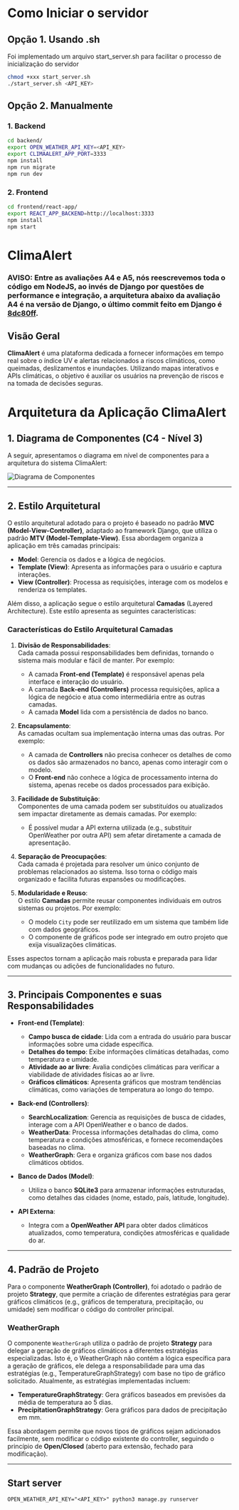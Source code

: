 # Como Iniciar o servidor

## Opção 1. Usando .sh

Foi implementado um arquivo start_server.sh para facilitar o processo de inicialização do servidor

```bash
chmod +xxx start_server.sh
./start_server.sh <API_KEY>
```

## Opção 2. Manualmente

### 1. Backend

```bash
cd backend/
export OPEN_WEATHER_API_KEY=<API_KEY>
export CLIMAALERT_APP_PORT=3333
npm install
npm run migrate
npm run dev
```

### 2. Frontend

```bash
cd frontend/react-app/
export REACT_APP_BACKEND=http://localhost:3333
npm install
npm start
```

# ClimaAlert

### AVISO: Entre as avaliações A4 e A5, nós reescrevemos toda o código em NodeJS, ao invés de Django por questões de performance e integração, a arquitetura abaixo da avaliação A4 é na versão de Django, o último commit feito em Django é [8dc80ff](https://github.com/viniguedes29/ClimaAlert/tree/8dc80ff22cbd21e025f5aa4101ccdaf942c8e4ea).

## Visão Geral

**ClimaAlert** é uma plataforma dedicada a fornecer informações em tempo real sobre o índice UV e alertas relacionados a riscos climáticos, como queimadas, deslizamentos e inundações. Utilizando mapas interativos e APIs climáticas, o objetivo é auxiliar os usuários na prevenção de riscos e na tomada de decisões seguras.

# Arquitetura da Aplicação ClimaAlert

## 1. Diagrama de Componentes (C4 - Nível 3)

A seguir, apresentamos o diagrama em nível de componentes para a arquitetura do sistema ClimaAlert:

![Diagrama de Componentes](images/diagrama-de-componentes.png)

---

## 2. Estilo Arquitetural

O estilo arquitetural adotado para o projeto é baseado no padrão **MVC (Model-View-Controller)**, adaptado ao framework Django, que utiliza o padrão **MTV (Model-Template-View)**. Essa abordagem organiza a aplicação em três camadas principais:

- **Model**: Gerencia os dados e a lógica de negócios.
- **Template (View)**: Apresenta as informações para o usuário e captura interações.
- **View (Controller)**: Processa as requisições, interage com os modelos e renderiza os templates.

Além disso, a aplicação segue o estilo arquitetural **Camadas** (Layered Architecture). Este estilo apresenta as seguintes características:

### Características do Estilo Arquitetural **Camadas**

1. **Divisão de Responsabilidades**:  
   Cada camada possui responsabilidades bem definidas, tornando o sistema mais modular e fácil de manter. Por exemplo:

   - A camada **Front-end (Template)** é responsável apenas pela interface e interação do usuário.
   - A camada **Back-end (Controllers)** processa requisições, aplica a lógica de negócio e atua como intermediária entre as outras camadas.
   - A camada **Model** lida com a persistência de dados no banco.

2. **Encapsulamento**:  
   As camadas ocultam sua implementação interna umas das outras. Por exemplo:

   - A camada de **Controllers** não precisa conhecer os detalhes de como os dados são armazenados no banco, apenas como interagir com o modelo.
   - O **Front-end** não conhece a lógica de processamento interna do sistema, apenas recebe os dados processados para exibição.

3. **Facilidade de Substituição**:  
   Componentes de uma camada podem ser substituídos ou atualizados sem impactar diretamente as demais camadas. Por exemplo:

   - É possível mudar a API externa utilizada (e.g., substituir OpenWeather por outra API) sem afetar diretamente a camada de apresentação.

4. **Separação de Preocupações**:  
   Cada camada é projetada para resolver um único conjunto de problemas relacionados ao sistema. Isso torna o código mais organizado e facilita futuras expansões ou modificações.

5. **Modularidade e Reuso**:  
   O estilo **Camadas** permite reusar componentes individuais em outros sistemas ou projetos. Por exemplo:
   - O modelo `City` pode ser reutilizado em um sistema que também lide com dados geográficos.
   - O componente de gráficos pode ser integrado em outro projeto que exija visualizações climáticas.

Esses aspectos tornam a aplicação mais robusta e preparada para lidar com mudanças ou adições de funcionalidades no futuro.

---

## 3. Principais Componentes e suas Responsabilidades

- **Front-end (Template)**:

  - **Campo busca de cidade**: Lida com a entrada do usuário para buscar informações sobre uma cidade específica.
  - **Detalhes do tempo**: Exibe informações climáticas detalhadas, como temperatura e umidade.
  - **Atividade ao ar livre**: Avalia condições climáticas para verificar a viabilidade de atividades físicas ao ar livre.
  - **Gráficos climáticos**: Apresenta gráficos que mostram tendências climáticas, como variações de temperatura ao longo do tempo.

- **Back-end (Controllers)**:

  - **SearchLocalization**: Gerencia as requisições de busca de cidades, interage com a API OpenWeather e o banco de dados.
  - **WeatherData**: Processa informações detalhadas do clima, como temperatura e condições atmosféricas, e fornece recomendações baseadas no clima.
  - **WeatherGraph**: Gera e organiza gráficos com base nos dados climáticos obtidos.

- **Banco de Dados (Model)**:

  - Utiliza o banco **SQLite3** para armazenar informações estruturadas, como detalhes das cidades (nome, estado, país, latitude, longitude).

- **API Externa**:
  - Integra com a **OpenWeather API** para obter dados climáticos atualizados, como temperatura, condições atmosféricas e qualidade do ar.

---

## 4. Padrão de Projeto

Para o componente **WeatherGraph (Controller)**, foi adotado o padrão de projeto **Strategy**, que permite a criação de diferentes estratégias para gerar gráficos climáticos (e.g., gráficos de temperatura, precipitação, ou umidade) sem modificar o código do controller principal.

### WeatherGraph

O componente `WeatherGraph` utiliza o padrão de projeto **Strategy** para delegar a geração de gráficos climáticos a diferentes estratégias especializadas. Isto é, o WeatherGraph não contém a lógica específica para a geração de gráficos, ele delega a responsabilidade para uma das estratégias (e.g., TemperatureGraphStrategy) com base no tipo de gráfico solicitado. Atualmente, as estratégias implementadas incluem:

- **TemperatureGraphStrategy**: Gera gráficos baseados em previsões da média de temperatura ao 5 dias.
- **PrecipitationGraphStrategy**: Gera gráficos para dados de precipitação em mm.

Essa abordagem permite que novos tipos de gráficos sejam adicionados facilmente, sem modificar o código existente do controller, seguindo o princípio de **Open/Closed** (aberto para extensão, fechado para modificação).

---

## Start server

```
OPEN_WEATHER_API_KEY="<API_KEY>" python3 manage.py runserver
```
